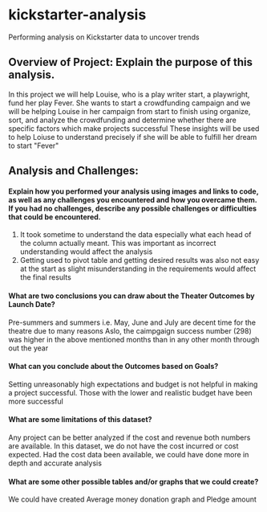 # kickstarter-analysis
Performing analysis on Kickstarter data to uncover trends


## Overview of Project: Explain the purpose of this analysis.

In this project we will help Louise, who is a play writer start, a playwright, fund her play Fever.
She wants to start a crowdfunding campaign and we will be helping Louise in her campaign from start to finish using organize, sort, and analyze the crowdfunding and determine whether there are specific factors which make projects successful
These insights will be used to help Loiuse to understand precisely if she will be able to fulfill her dream to start "Fever"


## Analysis and Challenges: 

#### Explain how you performed your analysis using images and links to code, as well as any challenges you encountered and how you overcame them. If you had no challenges, describe any possible challenges or difficulties that could be encountered.
1. It took sometime to understand the data especially what each head of the column actually meant. This was important as incorrect understanding would affect the analysis
2. Getting used to pivot table and getting desired results was also not easy at the start as slight misunderstanding in the requirements would affect the final results 


####  What are two conclusions you can draw about the Theater Outcomes by Launch Date?
Pre-summers and summers i.e. May, June and July  are decent time for the theatre due to many reasons 
Aslo, the caimpgaign success number (298) was higher in the above mentioned months than in any other month through out the year

#### What can you conclude about the Outcomes based on Goals?

Setting unreasonably high expectations and budget is not helpful in making a project successful. 
Those with the lower and realistic budget have been more successful 

#### What are some limitations of this dataset?
Any project can be better analyzed if the cost and revenue both numbers are available. In this dataset, we do not have the cost incurred or cost expected. Had the cost data been available, we could have done more in depth and accurate analysis

#### What are some other possible tables and/or graphs that we could create?
We could have created Average money donation graph and Pledge amount

